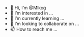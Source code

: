 - 👋 Hi, I’m @Mlkcg
- 👀 I’m interested in ...
- 🌱 I’m currently learning ...
- 💞️ I’m looking to collaborate on ...
- 📫 How to reach me ...

<!---
Mlkcg/Mlkcg is a ✨ special ✨ repository because its `README.md` (this file) appears on your GitHub profile.
You can click the Preview link to take a look at your changes.
--->
